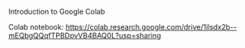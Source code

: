 Introduction to Google Colab

Colab notebook: https://colab.research.google.com/drive/1ilsdx2b--mEQbgQQqfTPBDpvVB4BAQ0L?usp=sharing
